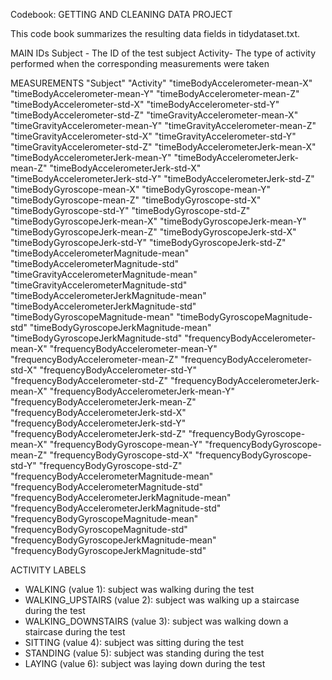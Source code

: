 Codebook: GETTING AND CLEANING DATA PROJECT

This code book summarizes the resulting data fields in tidydataset.txt.

MAIN IDs
Subject - The ID of the test subject
Activity- The type of activity performed when the corresponding measurements were taken

MEASUREMENTS
"Subject" 
"Activity" 
"timeBodyAccelerometer-mean-X" 
"timeBodyAccelerometer-mean-Y" 
"timeBodyAccelerometer-mean-Z" 
"timeBodyAccelerometer-std-X" 
"timeBodyAccelerometer-std-Y" 
"timeBodyAccelerometer-std-Z" 
"timeGravityAccelerometer-mean-X" 
"timeGravityAccelerometer-mean-Y" 
"timeGravityAccelerometer-mean-Z" 
"timeGravityAccelerometer-std-X" 
"timeGravityAccelerometer-std-Y" 
"timeGravityAccelerometer-std-Z" 
"timeBodyAccelerometerJerk-mean-X" 
"timeBodyAccelerometerJerk-mean-Y" 
"timeBodyAccelerometerJerk-mean-Z" 
"timeBodyAccelerometerJerk-std-X" 
"timeBodyAccelerometerJerk-std-Y" 
"timeBodyAccelerometerJerk-std-Z" 
"timeBodyGyroscope-mean-X" 
"timeBodyGyroscope-mean-Y" 
"timeBodyGyroscope-mean-Z" 
"timeBodyGyroscope-std-X" 
"timeBodyGyroscope-std-Y" 
"timeBodyGyroscope-std-Z" 
"timeBodyGyroscopeJerk-mean-X" 
"timeBodyGyroscopeJerk-mean-Y" 
"timeBodyGyroscopeJerk-mean-Z" 
"timeBodyGyroscopeJerk-std-X" 
"timeBodyGyroscopeJerk-std-Y" 
"timeBodyGyroscopeJerk-std-Z" 
"timeBodyAccelerometerMagnitude-mean" 
"timeBodyAccelerometerMagnitude-std" 
"timeGravityAccelerometerMagnitude-mean" 
"timeGravityAccelerometerMagnitude-std" 
"timeBodyAccelerometerJerkMagnitude-mean" 
"timeBodyAccelerometerJerkMagnitude-std" 
"timeBodyGyroscopeMagnitude-mean" 
"timeBodyGyroscopeMagnitude-std" 
"timeBodyGyroscopeJerkMagnitude-mean" 
"timeBodyGyroscopeJerkMagnitude-std" 
"frequencyBodyAccelerometer-mean-X" 
"frequencyBodyAccelerometer-mean-Y" 
"frequencyBodyAccelerometer-mean-Z" 
"frequencyBodyAccelerometer-std-X" 
"frequencyBodyAccelerometer-std-Y" 
"frequencyBodyAccelerometer-std-Z" 
"frequencyBodyAccelerometerJerk-mean-X" 
"frequencyBodyAccelerometerJerk-mean-Y" 
"frequencyBodyAccelerometerJerk-mean-Z" 
"frequencyBodyAccelerometerJerk-std-X" 
"frequencyBodyAccelerometerJerk-std-Y" 
"frequencyBodyAccelerometerJerk-std-Z" 
"frequencyBodyGyroscope-mean-X" 
"frequencyBodyGyroscope-mean-Y" 
"frequencyBodyGyroscope-mean-Z" 
"frequencyBodyGyroscope-std-X" 
"frequencyBodyGyroscope-std-Y" 
"frequencyBodyGyroscope-std-Z" 
"frequencyBodyAccelerometerMagnitude-mean" 
"frequencyBodyAccelerometerMagnitude-std" 
"frequencyBodyAccelerometerJerkMagnitude-mean" 
"frequencyBodyAccelerometerJerkMagnitude-std" 
"frequencyBodyGyroscopeMagnitude-mean" 
"frequencyBodyGyroscopeMagnitude-std" 
"frequencyBodyGyroscopeJerkMagnitude-mean" 
"frequencyBodyGyroscopeJerkMagnitude-std"

ACTIVITY LABELS
- WALKING (value 1): subject was walking during the test
- WALKING_UPSTAIRS (value 2): subject was walking up a staircase during the test
- WALKING_DOWNSTAIRS (value 3): subject was walking down a staircase during the test
- SITTING (value 4): subject was sitting during the test
- STANDING (value 5): subject was standing during the test
- LAYING (value 6): subject was laying down during the test

